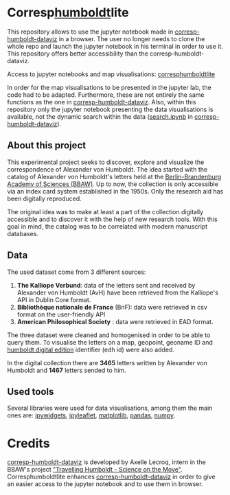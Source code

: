 # Corresp<ins>humboldt</ins>lite

This repository allows to use the jupyter notebook made in [corresp-humboldt-dataviz](https://github.com/edition-humboldt-collection/corresp-humboldt-dataviz) in a browser. The user no longer needs to clone the whole repo and launch the jupyter notebook in his terminal in order to use it. This repository offers better accessibility than the corresp-humboldt-dataviz.

Access to jupyter notebooks and map visualisations: [corresphumboldtlite](https://axellelecroq.github.io/corresphumboldtlite/lab/index.html)

In order for the map visualisations to be presented in the jupyter lab, the code had to be adapted. Furthermore, these are not entirely the same functions as the one in [corresp-humboldt-dataviz](https://github.com/edition-humboldt-collection/corresp-humboldt-dataviz). Also, within this repository only the jupyter notebook presenting the data visualisations is available, not the dynamic search within the data ([search.ipynb](https://github.com/edition-humboldt-collection/corresp-humboldt-dataviz/blob/main/notebooks/search.ipynb) in [corresp-humboldt-dataviz](https://github.com/edition-humboldt-collection/corresp-humboldt-dataviz)). 

## About this project

This experimental project seeks to discover, explore and visualize the correspondence of Alexander von Humboldt. The idea started with the catalog of Alexander von Humboldt's letters held at the  [Berlin-Brandenburg Academy of Sciences (BBAW)](https://www.bbaw.de/). Up to now, the collection is only accessible via an index card system established in the 1950s. Only the research aid has been digitally reproduced.

The original idea was to make at least a part of the collection digitally accessible and to discover it with the help of new research tools. With this goal in mind, the catalog was to be correlated with modern manuscript databases.

## Data
The used dataset come from 3 different sources:
1. **The Kalliope Verbund**: data of the letters sent and received by Alexander von Humboldt (AvH) have been retrieved from the Kalliope's API in Dublin Core format.
2. **Bibliothèque nationale de France** (BnF): data were  retrieved in csv format on the user-friendly API
3. **American Philosophical Society** : data were retrieved in EAD format.

The three dataset were cleaned and homogenised in order to be able to query them. To visualise the letters on a map, geopoint, geoname ID and [humboldt digital edition](https://edition-humboldt.de/?&l=en) identifier (edh id) were also added. 

In the digital collection there are **3465** letters written by Alexander von Humboldt and **1467** letters sended to him. 

## Used tools
Several libraries were used for data visualisations, among them the main ones are: [ipywidgets](https://ipywidgets.readthedocs.io/en/latest/), [ipyleaflet](https://ipyleaflet.readthedocs.io/en/latest/), [matplotlib](https://matplotlib.org/), [pandas](https://pandas.pydata.org/), [numpy](https://numpy.org/).

# Credits
[corresp-humboldt-dataviz](https://github.com/edition-humboldt-collection/corresp-humboldt-dataviz) is developed by Axelle Lecroq, intern in the BBAW's project ["Travelling Humboldt - Science on the Move"](https://edition-humboldt.de/?&l=en). Corresphumboldtlite enhances [corresp-humboldt-dataviz](https://github.com/edition-humboldt-collection/corresp-humboldt-dataviz) in order to give an easier access to the jupyter notebook and to use them in browser. 